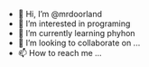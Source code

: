 - 👋 Hi, I’m @mrdoorland
- 👀 I’m interested in programing
- 🌱 I’m currently learning phyhon
- 💞️ I’m looking to collaborate on ...
- 📫 How to reach me ...

<!---
mrdoorland/mrdoorland is a ✨ special ✨ repository because its `README.md` (this file) appears on your GitHub profile.
You can click the Preview link to take a look at your changes.
--->
